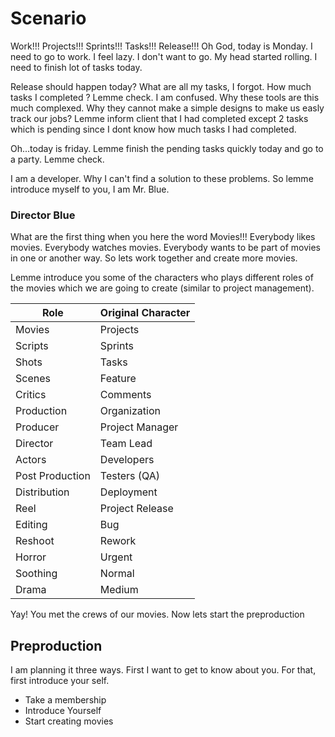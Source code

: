 # Scenario

Work!!! Projects!!! Sprints!!! Tasks!!! Release!!! Oh God, today is Monday. I need to go to work. I feel lazy. I don't want to go. My head started rolling. I need to finish lot of tasks today.

Release should happen today? What are all my tasks, I forgot. How much tasks I completed ? Lemme check. I am confused. Why these tools are this much complexed. Why they cannot make a simple designs to make us easly track our jobs? Lemme inform client that I had completed except 2 tasks which is pending since I dont know how much tasks I had completed.

Oh...today is friday. Lemme finish the pending tasks quickly today and go to a party. Lemme check.

I am a developer. Why I can't find a solution to these problems. So lemme introduce myself to you, I am Mr. Blue.

### Director Blue
What are the first thing when you here the word Movies!!! Everybody likes movies. Everybody watches movies. Everybody wants to be part of movies in one or another way. So lets work together and create more movies.

Lemme introduce you some of the characters who plays different roles of the movies which we are going to create (similar to project management).

| Role | Original Character |
| ------ | ------ |
| Movies | Projects |
| Scripts | Sprints |
| Shots | Tasks |
| Scenes | Feature |
| Critics | Comments |
| Production | Organization |
| Producer | Project Manager |
| Director | Team Lead |
| Actors | Developers |
| Post Production | Testers (QA) |
| Distribution | Deployment |
| Reel | Project Release |
| Editing | Bug |
| Reshoot | Rework |
| Horror | Urgent |
| Soothing | Normal |
| Drama | Medium |

Yay! You met the crews of our movies. Now lets start the preproduction

## Preproduction
I am planning it three ways. First I want to get to know about you. For that, first introduce your self.

- Take a membership
- Introduce Yourself
- Start creating movies
